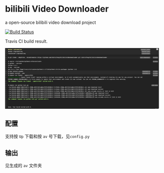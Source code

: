 # bilibili Video Downloader
a open-source bilibili video download project

[![Build Status](https://travis-ci.org/SCUTJcfeng/bilibiliVideoDownloader.svg?branch=master)](https://travis-ci.org/SCUTJcfeng/bilibiliVideoDownloader)

Travis CI build result.

![build_passing.PNG](./build_passing_05_28_11_39.PNG)


## 配置
支持按 `Up` 下载和按 `av` 号下载，见`config.py`

## 输出
见生成的 `av` 文件夹
